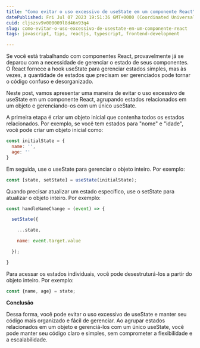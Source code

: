 ```yaml
---
title: "Como evitar o uso excessivo de useState em um componente React"
datePublished: Fri Jul 07 2023 19:51:36 GMT+0000 (Coordinated Universal Time)
cuid: cljszsv9v000009l8d46n93q4
slug: como-evitar-o-uso-excessivo-de-usestate-em-um-componente-react
tags: javascript, tips, reactjs, typescript, frontend-development

---
```


Se você está trabalhando com componentes React, provavelmente já se deparou com a necessidade de gerenciar o estado de seus componentes. O React fornece a hook useState para gerenciar estados simples, mas às vezes, a quantidade de estados que precisam ser gerenciados pode tornar o código confuso e desorganizado.

Neste post, vamos apresentar uma maneira de evitar o uso excessivo de useState em um componente React, agrupando estados relacionados em um objeto e gerenciando-os com um único useState.

A primeira etapa é criar um objeto inicial que contenha todos os estados relacionados. Por exemplo, se você tem estados para "nome" e "idade", você pode criar um objeto inicial como:

```javascript
const initialState = {
  name: '',
  age: ''
}
```

Em seguida, use o useState para gerenciar o objeto inteiro. Por exemplo:

```javascript
const [state, setState] = useState(initialState);
```

Quando precisar atualizar um estado específico, use o setState para atualizar o objeto inteiro. Por exemplo:

```javascript
const handleNameChange = (event) => {

  setState({

    ...state,

    name: event.target.value

  });

}
```

Para acessar os estados individuais, você pode desestruturá-los a partir do objeto inteiro. Por exemplo:

```javascript
const {name, age} = state;
```

**Conclusão**

Dessa forma, você pode evitar o uso excessivo de useState e manter seu código mais organizado e fácil de gerenciar. Ao agrupar estados relacionados em um objeto e gerenciá-los com um único useState, você pode manter seu código claro e simples, sem comprometer a flexibilidade e a escalabilidade.